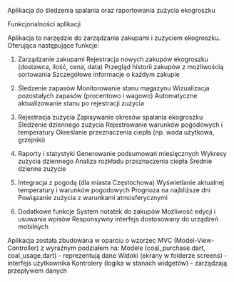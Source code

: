 Aplikacja do śledzenia spalania oraz raportowania zużycia ekogroszku

Funkcjonalności aplikacji

Aplikacja to narzędzie do zarządzania zakupami i zużyciem ekogroszku. Oferująca następujące funkcje:
1. Zarządzanie zakupami
    Rejestracja nowych zakupów ekogroszku (dostawca, ilość, cena, data)
    Przegląd historii zakupów z możliwością sortowania
    Szczegółowe informacje o każdym zakupie

2. Śledzenie zapasów
    Monitorowanie stanu magazynu
    Wizualizacja pozostałych zapasów (procentowo i wagowo)
    Automatyczne aktualizowanie stanu po rejestracji zużycia

3. Rejestracja zużycia
    Zapisywanie okresów spalania ekogroszku
    Śledzenie dziennego zużycia
    Rejestrowanie warunków pogodowych i temperatury
    Określanie przeznaczenia ciepła (np. woda użytkowa, grzejniki)

4. Raporty i statystyki
    Generowanie podsumowań miesięcznych
    Wykresy zużycia dziennego
    Analiza rozkładu przeznaczenia ciepła
    Średnie dzienne zużycie

5. Integracja z pogodą (dla miasta Częstochowa)
    Wyświetlanie aktualnej temperatury i warunków pogodowych
    Prognoza na najbliższe dni
    Powiązanie zużycia z warunkami atmosferycznymi

6. Dodatkowe funkcje
    System notatek do zakupów
    Możliwość edycji i usuwania wpisów
    Responsywny interfejs dostosowany do urządzeń mobilnych


Aplikacja została zbudowana w oparciu o wzorzec MVC (Model-View-Controller) z wyraźnym podziałem na:
    Modele (coal_purchase.dart, coal_usage.dart) - reprezentują dane
    Widoki (ekrany w folderze screens) - interfejs użytkownika
    Kontrolery (logika w stanach widgetów) - zarządzają przepływem danych
